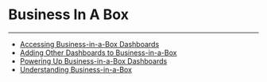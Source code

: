 


Business In A Box
=================
***
* [Accessing Business-in-a-Box Dashboards](../../raw_kb/article/accessing_businessinabox_dashboards/index.html)
* [Adding Other Dashboards to Business-in-a-Box](../../raw_kb/article/adding_other_dashboards_to_businessinabox/index.html)
* [Powering Up Business-in-a-Box Dashboards](../../raw_kb/article/powering_up_businessinabox_dashboards/index.html)
* [Understanding Business-in-a-Box](../../raw_kb/article/understanding_businessinabox/index.html)
